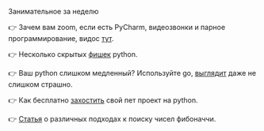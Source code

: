 Занимательное за неделю

👉 Зачем вам zoom, если есть PyCharm, видеозвонки и парное программирование, видос [тут]((https://www.youtube.com/watch?v=I6rgZ0WYj3s&ab_channel=PyCharmbyJetBrains)).

👉 Несколько скрытых [фишек](https://towardsdatascience.com/hidden-gems-of-python-76020b14e42f) python.

👉 Ваш python слишком медленный? Используйте go, [выглядит](https://fluhus.github.io/snopher/) даже не слишком страшно. 

👉 Как бесплатно [захостить](https://www.reddit.com/r/Python/comments/mnbrrk/tutorial_how_to_host_for_free_your_python_app/) свой пет проект на python.

👉 [Статья](https://python.plainenglish.io/how-i-calculated-the-1-000-000th-fibonacci-number-with-python-e921d3642dbf) о различных подходах к поиску чисел фибоначчи.